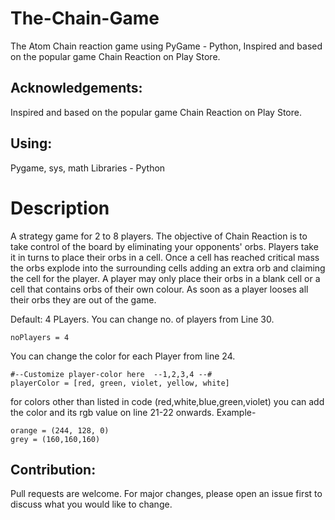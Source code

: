 # The-Chain-Game
The Atom Chain reaction game using PyGame - Python, Inspired and based on the popular game Chain Reaction on Play Store.

## Acknowledgements:
Inspired and based on the popular game Chain Reaction on Play Store.

## Using:
Pygame, sys, math Libraries - Python

# Description
A strategy game for 2 to 8 players.
The objective of Chain Reaction is to take control of the board by eliminating your opponents' orbs.
Players take it in turns to place their orbs in a cell. Once a cell has reached critical mass the orbs explode into the surrounding cells adding an extra orb and claiming the cell for the player. A player may only place their orbs in a blank cell or a cell that contains orbs of their own colour. As soon as a player looses all their orbs they are out of the game.

Default: 4 PLayers. 
You can change no. of players from Line 30.
```
noPlayers = 4
```
You can change the color for each Player from line 24.
```
#--Customize player-color here  --1,2,3,4 --#
playerColor = [red, green, violet, yellow, white]
```
for colors other than listed in code (red,white,blue,green,violet) you can add the color and its rgb value on line 21-22 onwards.
Example-
```
orange = (244, 128, 0)
grey = (160,160,160)
```
## Contribution:
Pull requests are welcome. For major changes, please open an issue first to discuss what you would like to change.  
